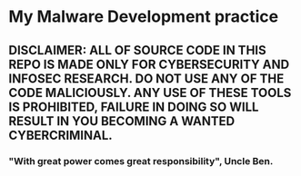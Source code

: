 # My Malware Development practice

## DISCLAIMER: ALL OF SOURCE CODE IN THIS REPO IS MADE ONLY FOR CYBERSECURITY AND INFOSEC RESEARCH. DO NOT USE ANY OF THE CODE MALICIOUSLY. ANY USE OF THESE TOOLS IS PROHIBITED, FAILURE IN DOING SO WILL RESULT IN YOU BECOMING A WANTED CYBERCRIMINAL.

### "With great power comes great responsibility", Uncle Ben.

